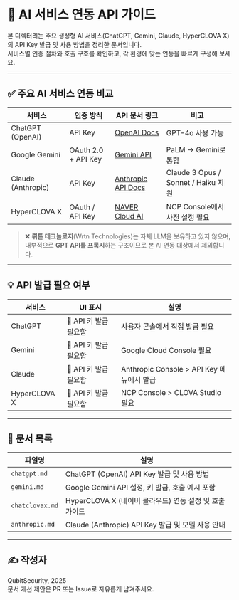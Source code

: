 # 🤖 AI 서비스 연동 API 가이드

본 디렉터리는 주요 생성형 AI 서비스(ChatGPT, Gemini, Claude, HyperCLOVA X)의 API Key 발급 및 사용 방법을 정리한 문서입니다.  
서비스별 인증 절차와 호출 구조를 확인하고, 각 환경에 맞는 연동을 빠르게 구성해 보세요.

---

## ✅ 주요 AI 서비스 연동 비교

| 서비스              | 인증 방식               | API 문서 링크                                                            | 비고                              |
|----------------------|--------------------------|------------------------------------------------------------------------|-----------------------------------|
| ChatGPT (OpenAI)     | API Key                 | [OpenAI Docs](https://platform.openai.com/docs)                        | GPT-4o 사용 가능                  |
| Google Gemini        | OAuth 2.0 + API Key     | [Gemini API](https://ai.google.dev/)                                   | PaLM → Gemini로 통합              |
| Claude (Anthropic)   | API Key                 | [Anthropic API Docs](https://docs.anthropic.com/)                      | Claude 3 Opus / Sonnet / Haiku 지원 |
| HyperCLOVA X         | OAuth / API Key         | [NAVER Cloud AI](https://guide.ncloud-docs.com/)                       | NCP Console에서 사전 설정 필요    |


> ❌ **뤼튼 테크놀로지**(Wrtn Technologies)는 자체 LLM을 보유하고 있지 않으며,
> 내부적으로 **GPT API를 프록시**하는 구조이므로 본 AI 연동 대상에서 제외합니다.

---

## 💡 API 발급 필요 여부

| 서비스           | UI 표시               | 설명                                     |
|------------------|------------------------|------------------------------------------|
| ChatGPT          | 🔲 API 키 발급 필요함     | 사용자 콘솔에서 직접 발급 필요               |
| Gemini           | 🔲 API 키 발급 필요함     | Google Cloud Console 필요                  |
| Claude           | 🔲 API 키 발급 필요함     | Anthropic Console > API Key 메뉴에서 발급   |
| HyperCLOVA X     | 🔲 API 키 발급 필요함     | NCP Console > CLOVA Studio 필요            |


---

## 📁 문서 목록

| 파일명           | 설명                                                   |
|------------------|--------------------------------------------------------|
| `chatgpt.md`     | ChatGPT (OpenAI) API Key 발급 및 사용 방법             |
| `gemini.md`      | Google Gemini API 설정, 키 발급, 호출 예시 포함        |
| `chatclovax.md`  | HyperCLOVA X (네이버 클라우드) 연동 설정 및 호출 가이드 |
| `anthropic.md`   | Claude (Anthropic) API Key 발급 및 모델 사용 안내       |

---

## ✍️ 작성자

QubitSecurity, 2025  
문서 개선 제안은 PR 또는 Issue로 자유롭게 남겨주세요.
